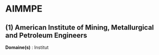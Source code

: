 # AIMMPE

## (1) American Institute of Mining, Metallurgical and Petroleum Engineers

**Domaine(s)** : Institut
